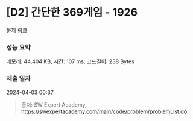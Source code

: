 # [D2] 간단한 369게임 - 1926 

[문제 링크](https://swexpertacademy.com/main/code/problem/problemDetail.do?contestProbId=AV5PTeo6AHUDFAUq) 

### 성능 요약

메모리: 44,404 KB, 시간: 107 ms, 코드길이: 238 Bytes

### 제출 일자

2024-04-03 00:37



> 출처: SW Expert Academy, https://swexpertacademy.com/main/code/problem/problemList.do